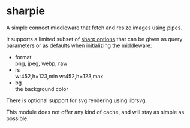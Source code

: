 sharpie
=======

A simple connect middleware that fetch and resize images using pipes.

It supports a limited subset of [sharp options](http://sharp.dimens.io)
that can be given as query parameters or as defaults when initializing
the middleware:

* format  
  png, jpeg, webp, raw
* rs  
  w:452,h=123,min
  w:452,h=123,max
* bg  
  the background color

There is optional support for svg rendering using librsvg.

This module does not offer any kind of cache, and will stay as simple as
possible.

